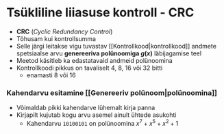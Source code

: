 # Tsükliline liiasuse kontroll - CRC
- **CRC** (*Cyclic Redundancy Control*)
- Tõhusam kui kontrollsumma
- Selle järgi leitakse vigu tuvastav [[Kontrollkood|kontrollkood]] andmete spetsiaalse arvu **genereeriva polünoomiga $g(x)$** läbijagamise teel
- Meetod käsitleb ka edastatavaid andmeid polünoomina
- Kontrollkoodi pikkus on tavaliselt 4, 8, 16 või 32 bitti
	- enamasti 8 või 16
### Kahendarvu esitamine [[Genereeriv polünoom|polünoomina]]
- Võimaldab pikki kahendarve lühemalt kirja panna
- Kirjapilt kujutab kogu arvu asemel ainult ühtede asukohti
	- Kahendarvu `10100101` on polünoomina $x^7 + x^5 + x^2 + 1$